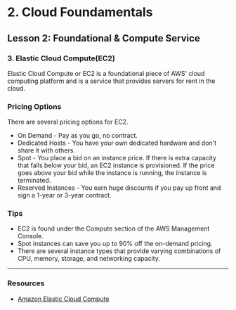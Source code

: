# 2. Cloud Foundamentals 

## Lesson 2: Foundational & Compute Service 


### 3. Elastic Cloud Compute(EC2)


Elastic Cloud Compute or EC2 is a foundational piece of AWS' cloud computing platform and is a service that provides servers for rent in the cloud.

### Pricing Options
There are several pricing options for EC2.
* On Demand - Pay as you go, no contract.
* Dedicated Hosts - You have your own dedicated hardware and don't share it with others.
* Spot - You place a bid on an instance price. If there is extra capacity that falls below your bid, an EC2 instance is provisioned. If the price goes above your bid while the instance is running, the instance is terminated.
* Reserved Instances - You earn huge discounts if you pay up front and sign a 1-year or 3-year contract.

### Tips
* EC2 is found under the Compute section of the AWS Management Console.
* Spot instances can save you up to 90% off the on-demand pricing.
* There are several instance types that provide varying combinations of CPU, memory, storage, and networking capacity.

___

### Resources 

* [Amazon Elastic Cloud Compute](https://www.amazonaws.cn/en/ec2/)